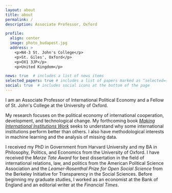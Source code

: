 ```yaml
---
layout: about
title: about
permalink: /
description: Associate Professor, Oxford

profile:
  align: center
  image: photo_budapest.jpg
  address: >
    <p>N4-3 St. John's College</p>
    <p>St. Giles', Oxford</p>
    <p>OX1 3JP</p>
    <p>United Kingdom</p>

news: true  # includes a list of news items
selected_papers: true # includes a list of papers marked as "selected={true}"
social: true  # includes social icons at the bottom of the page
---
```


I am an Associate Professor of International Political Economy and a Fellow of St. John's College at the University of Oxford.

My research focuses on the political economy of international cooperation, development, and technological change. My forthcoming book _[Making International Institutions Work](https://ranjitlall.github.io/book/)_ seeks to understand why some international institutions perform better than others. I also have methodological interests in machine learning and the analysis of missing data.

I received my PhD in Government from Harvard University and my BA in Philosophy, Politics, and Economics from the University of Oxford. I have received the _Merze Tate Award_ for best dissertation in the field of international relations, law, and politics from the American Political Science Association and the _Leamer-Rosenthal Prize for Open Social Science_ from the Berkeley Initiative for Transparency in the Social Sciences. Before beginning my graduate studies, I worked as an economist at the Bank of England and an editorial writer at the _Financial Times_.
